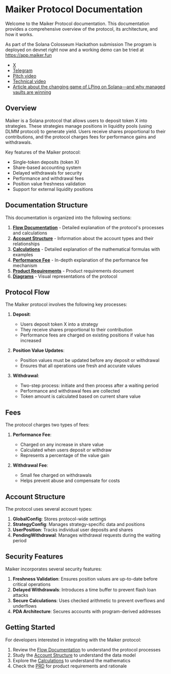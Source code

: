 # Maiker Protocol Documentation

Welcome to the Maiker Protocol documentation. This documentation provides a comprehensive overview of the protocol, its architecture, and how it works.

As part of the Solana Colosseum Hackathon submission 
The program is deployed on devnet right now and a working demo can be tried at https://app.maiker.fun

- [X](https://x.com/maikerfun)
- [Telegram](https://t.co/xPK9SafJeT)
- [Pitch video](https://youtu.be/MHn3dD4GBIg)
- [Technical video](https://youtu.be/FPF3FzMsdh0)
- [Article about the changing game of LPing on Solana—and why managed vaults are winning](https://x.com/KultureElectric/status/1915860087232774368)

## Overview

Maiker is a Solana protocol that allows users to deposit token X into strategies. These strategies manage positions in liquidity pools (using DLMM protocol) to generate yield. Users receive shares proportional to their contributions, and the protocol charges fees for performance gains and withdrawals.

Key features of the Maiker protocol:

- Single-token deposits (token X)
- Share-based accounting system
- Delayed withdrawals for security
- Performance and withdrawal fees
- Position value freshness validation
- Support for external liquidity positions

## Documentation Structure

This documentation is organized into the following sections:

1. [**Flow Documentation**](FLOW.md) - Detailed explanation of the protocol's processes and calculations
2. [**Account Structure**](ACCOUNTS.md) - Information about the account types and their relationships
3. [**Calculations**](CALCULATIONS.md) - Detailed explanation of the mathematical formulas with examples
4. [**Performance Fee**](PerformanceFee.md) - In-depth explanation of the performance fee mechanism
5. [**Product Requirements**](PRD.md) - Product requirements document
6. [**Diagrams**](DIAGRAMS.md) - Visual representations of the protocol

## Protocol Flow

The Maiker protocol involves the following key processes:

1. **Deposit**:
   - Users deposit token X into a strategy
   - They receive shares proportional to their contribution
   - Performance fees are charged on existing positions if value has increased

2. **Position Value Updates**:
   - Position values must be updated before any deposit or withdrawal
   - Ensures that all operations use fresh and accurate values

3. **Withdrawal**:
   - Two-step process: initiate and then process after a waiting period
   - Performance and withdrawal fees are collected
   - Token amount is calculated based on current share value

## Fees

The protocol charges two types of fees:

1. **Performance Fee**:
   - Charged on any increase in share value
   - Calculated when users deposit or withdraw
   - Represents a percentage of the value gain

2. **Withdrawal Fee**:
   - Small fee charged on withdrawals
   - Helps prevent abuse and compensate for costs

## Account Structure

The protocol uses several account types:

1. **GlobalConfig**: Stores protocol-wide settings
2. **StrategyConfig**: Manages strategy-specific data and positions
3. **UserPosition**: Tracks individual user deposits and shares
4. **PendingWithdrawal**: Manages withdrawal requests during the waiting period

## Security Features

Maiker incorporates several security features:

1. **Freshness Validation**: Ensures position values are up-to-date before critical operations
2. **Delayed Withdrawals**: Introduces a time buffer to prevent flash loan attacks
3. **Secure Calculations**: Uses checked arithmetic to prevent overflows and underflows
4. **PDA Architecture**: Secures accounts with program-derived addresses

## Getting Started

For developers interested in integrating with the Maiker protocol:

1. Review the [Flow Documentation](FLOW.md) to understand the protocol processes
2. Study the [Account Structure](ACCOUNTS.md) to understand the data model
3. Explore the [Calculations](CALCULATIONS.md) to understand the mathematics
4. Check the [PRD](PRD.md) for product requirements and rationale 